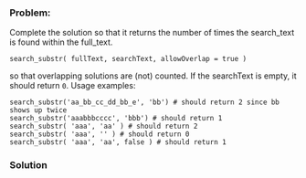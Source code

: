 ### Problem:
<p>Complete the solution so that it returns the number of times the search_text is found within the full_text.</p>
<pre style="display: none;"><code class="language-python">search_substr( fullText, searchText, allowOverlap = true )</code></pre>
<pre><code class="language-ruby">search_substr( fullText, searchText, allowOverlap = <span class="hljs-literal">true</span> )</code></pre>
<pre style="display: none;"><code class="language-coffeescript">searchSubstr( fullText, searchText, allowOverlap = <span class="hljs-literal">true</span> )</code></pre>
<pre style="display: none;"><code class="language-javascript">searchSubstr( fullText, searchText, allowOverlap = <span class="hljs-literal">true</span> )</code></pre>
<p>so that overlapping solutions are (not) counted. If the searchText is empty, it should return <code>0</code>. Usage examples:</p>
<pre style="display: none;"><code class="language-python">search_substr(<span class="hljs-string">&apos;aa_bb_cc_dd_bb_e&apos;</span>, <span class="hljs-string">&apos;bb&apos;</span>) <span class="hljs-comment"># should return 2 since bb shows up twice</span>
search_substr(<span class="hljs-string">&apos;aaabbbcccc&apos;</span>, <span class="hljs-string">&apos;bbb&apos;</span>) <span class="hljs-comment"># should return 1</span>
search_substr( <span class="hljs-string">&apos;aaa&apos;</span>, <span class="hljs-string">&apos;aa&apos;</span> ) <span class="hljs-comment"># should return 2</span>
search_substr( <span class="hljs-string">&apos;aaa&apos;</span>, <span class="hljs-string">&apos;&apos;</span> ) <span class="hljs-comment"># should return 0</span>
search_substr( <span class="hljs-string">&apos;aaa&apos;</span>, <span class="hljs-string">&apos;aa&apos;</span>, false ) <span class="hljs-comment"># should return 1</span></code></pre>
<pre><code class="language-ruby">search_substr(<span class="hljs-string">&apos;aa_bb_cc_dd_bb_e&apos;</span>, <span class="hljs-string">&apos;bb&apos;</span>) <span class="hljs-comment"># should return 2 since bb shows up twice</span>
search_substr(<span class="hljs-string">&apos;aaabbbcccc&apos;</span>, <span class="hljs-string">&apos;bbb&apos;</span>) <span class="hljs-comment"># should return 1</span>
search_substr( <span class="hljs-string">&apos;aaa&apos;</span>, <span class="hljs-string">&apos;aa&apos;</span> ) <span class="hljs-comment"># should return 2</span>
search_substr( <span class="hljs-string">&apos;aaa&apos;</span>, <span class="hljs-string">&apos;&apos;</span> ) <span class="hljs-comment"># should return 0</span>
search_substr( <span class="hljs-string">&apos;aaa&apos;</span>, <span class="hljs-string">&apos;aa&apos;</span>, <span class="hljs-literal">false</span> ) <span class="hljs-comment"># should return 1</span></code></pre>
<pre style="display: none;"><code class="language-coffeescript">searchSubstr(<span class="hljs-string">&apos;aa_bb_cc_dd_bb_e&apos;</span>, <span class="hljs-string">&apos;bb&apos;</span>) <span class="hljs-comment"># should return 2 since bb shows up twice</span>
searchSubstr(<span class="hljs-string">&apos;aaabbbcccc&apos;</span>, <span class="hljs-string">&apos;bbb&apos;</span>) <span class="hljs-comment"># should return 1</span>
searchSubstr( <span class="hljs-string">&apos;aaa&apos;</span>, <span class="hljs-string">&apos;aa&apos;</span> ) <span class="hljs-comment"># should return 2</span>
searchSubstr( <span class="hljs-string">&apos;aaa&apos;</span>, <span class="hljs-string">&apos;&apos;</span> ) <span class="hljs-comment"># should return 0</span>
searchSubstr( <span class="hljs-string">&apos;aaa&apos;</span>, <span class="hljs-string">&apos;aa&apos;</span>, <span class="hljs-literal">false</span> ) <span class="hljs-comment"># should return 1</span></code></pre>
<pre style="display: none;"><code class="language-javascript">searchSubstr(&apos;aa_bb_cc_dd_bb_e&apos;, &apos;bb&apos;) # should return 2 since bb shows up twice
searchSubstr(&apos;aaabbbcccc&apos;, &apos;bbb&apos;) # should return 1
searchSubstr( &apos;aaa&apos;, &apos;aa&apos; ) # should return 2
searchSubstr( &apos;aaa&apos;, &apos;&apos; ) # should return 0
searchSubstr( &apos;aaa&apos;, &apos;aa&apos;, false ) # should return 1</code></pre>

### Solution